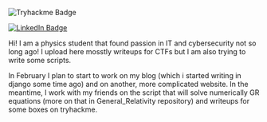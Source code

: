 ![Tryhackme Badge](https://raw.githubusercontent.com/QuelQuel7/QuelQuel7/master/assets/thm_propic.png)

<div id="badges">
  <a href= "https://www.linkedin.com/in/maciej-kucab-6a9a96254/">
    <img src="https://img.shields.io/badge/LinkedIn-blue?style=for-the-badge&logo=linkedin&logoColor=white" alt="LinkedIn Badge"/>
  </a>

Hi! I am a physics student that found passion in IT and cybersecurity not so long ago! I upload here mosstly writeups for CTFs but I am also trying to write some scripts.

In February I plan to start to work on my blog (which i started writing in django some time ago) and on another, more complicated website. In the meantime, I work with my friends on the script that will solve numerically GR equations (more on that in General_Relativity repository) and writeups for some boxes on tryhackme. 

